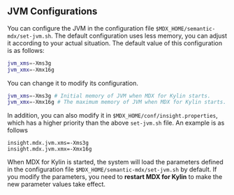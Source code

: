## JVM Configurations

You can configure the JVM in the configuration file `$MDX_HOME/semantic-mdx/set-jvm.sh`. The default configuration uses less memory, you can adjust it according to your actual situation. The default value of this configuration is as follows:

```bash
jvm_xms=-Xms3g
jvm_xmx=-Xmx16g
```

You can change it to modify its configuration.

```bash
jvm_xms=-Xms3g # Initial memory of JVM when MDX for Kylin starts.
jvm_xmx=-Xmx16g # The maximum memory of JVM when MDX for Kylin starts.
```
In addition, you can also modify it in `$MDX_HOME/conf/insight.properties`, which has a higher priority than the above `set-jvm.sh` file. An example is as follows

```
insight.mdx.jvm.xms=-Xms3g
insight.mdx.jvm.xmx=-Xmx16g
```

When MDX for Kylin is started, the system will load the parameters defined in the configuration file `$MDX_HOME/semantic-mdx/set-jvm.sh` by default. If you modify the parameters, you need to **restart MDX for Kylin** to make the new parameter values take effect.
